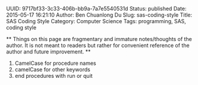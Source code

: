 UUID: 9717bf33-3c33-406b-bb9a-7a7e5540531d
Status: published
Date: 2015-05-17 16:21:10
Author: Ben Chuanlong Du
Slug: sas-coding-style
Title: SAS Coding Style
Category: Computer Science
Tags: programming, SAS, coding style

**
Things on this page are
fragmentary and immature notes/thoughts of the author.
It is not meant to readers
but rather for convenient reference of the author and future improvement.
**


1. CamelCase for procedure names
2. camelCase for other keywords 
3. end procedures with run or quit 
